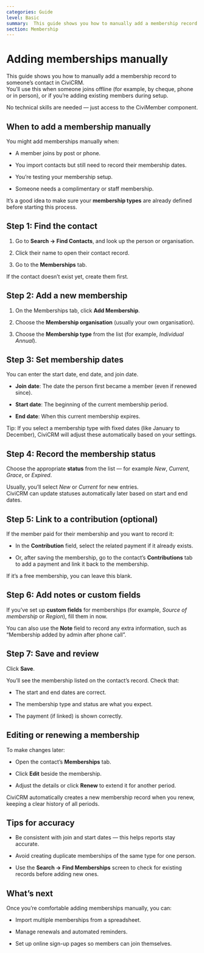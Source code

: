 ```yaml
---
categories: Guide  
level: Basic  
summary:  This guide shows you how to manually add a membership record to someone’s contact in CiviCRM. 
section: Membership
---
```



# Adding memberships manually


This guide shows you how to manually add a membership record to someone’s contact in CiviCRM.  
 You’ll use this when someone joins offline (for example, by cheque, phone or in person), or if you’re adding existing members during setup.

No technical skills are needed — just access to the CiviMember component.

## **When to add a membership manually**

You might add memberships manually when:

* A member joins by post or phone.

* You import contacts but still need to record their membership dates.

* You’re testing your membership setup.

* Someone needs a complimentary or staff membership.

It’s a good idea to make sure your **membership types** are already defined before starting this process.

## **Step 1: Find the contact**

1. Go to **Search → Find Contacts**, and look up the person or organisation.

2. Click their name to open their contact record.

3. Go to the **Memberships** tab.

If the contact doesn’t exist yet, create them first.

## **Step 2: Add a new membership**

1. On the Memberships tab, click **Add Membership**.

2. Choose the **Membership organisation** (usually your own organisation).

3. Choose the **Membership type** from the list (for example, *Individual Annual*).

## **Step 3: Set membership dates**

You can enter the start date, end date, and join date.

* **Join date**: The date the person first became a member (even if renewed since).

* **Start date**: The beginning of the current membership period.

* **End date**: When this current membership expires.

Tip: If you select a membership type with fixed dates (like January to December), CiviCRM will adjust these automatically based on your settings.

## **Step 4: Record the membership status**

Choose the appropriate **status** from the list — for example *New*, *Current*, *Grace*, or *Expired*.

Usually, you’ll select *New* or *Current* for new entries.  
 CiviCRM can update statuses automatically later based on start and end dates.

## **Step 5: Link to a contribution (optional)**

If the member paid for their membership and you want to record it:

* In the **Contribution** field, select the related payment if it already exists.

* Or, after saving the membership, go to the contact’s **Contributions** tab to add a payment and link it back to the membership.

If it’s a free membership, you can leave this blank.

## **Step 6: Add notes or custom fields**

If you’ve set up **custom fields** for memberships (for example, *Source of membership* or *Region*), fill them in now.

You can also use the **Note** field to record any extra information, such as “Membership added by admin after phone call”.

## **Step 7: Save and review**

Click **Save**.

You’ll see the membership listed on the contact’s record. Check that:

* The start and end dates are correct.

* The membership type and status are what you expect.

* The payment (if linked) is shown correctly.

## **Editing or renewing a membership**

To make changes later:

* Open the contact’s **Memberships** tab.

* Click **Edit** beside the membership.

* Adjust the details or click **Renew** to extend it for another period.

CiviCRM automatically creates a new membership record when you renew, keeping a clear history of all periods.

## **Tips for accuracy**

* Be consistent with join and start dates — this helps reports stay accurate.

* Avoid creating duplicate memberships of the same type for one person.

* Use the **Search → Find Memberships** screen to check for existing records before adding new ones.

## **What’s next**

Once you’re comfortable adding memberships manually, you can:

* Import multiple memberships from a spreadsheet.

* Manage renewals and automated reminders.

* Set up online sign-up pages so members can join themselves.